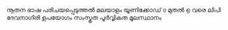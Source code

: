 നൂതന ഭാഷ പരിചയപ്പെടുത്തൽ മലയാളം യൂണിക്കോഡ് 
൦ മുതൽ ൭ വരെ ലിപി ദേവനാഗിരി ഉപയോഗം സംസ്കൃത 
പൂർവ്വികത മൂലസ്ഥാനം
